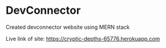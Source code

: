 # DevConnector
Created devconnector website using MERN stack

Live link of site: https://cryptic-depths-65776.herokuapp.com
